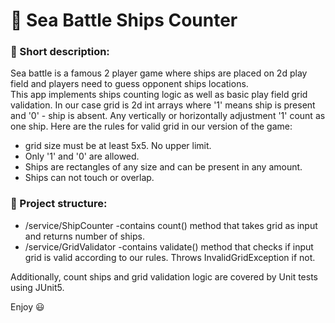 # 🚢 Sea Battle Ships Counter  
### 📄 Short description:  
Sea battle is a famous 2 player game where ships are placed on 2d play field and players need to guess opponent ships locations.  
This app implements ships counting logic as well as basic play field grid validation. In our case grid is 2d int arrays where '1' means ship is present and '0' - ship is absent.
Any vertically or horizontally adjustment '1' count as one ship.
Here are the rules for valid grid in our version of the game:
- grid size must be at least 5x5. No upper limit.
- Only '1' and '0' are allowed.
- Ships are rectangles of any size and can be present in any amount.
- Ships can not touch or overlap.

### 📂 Project structure:
- /service/ShipCounter -contains count() method that takes grid as input and returns number of ships.
- /service/GridValidator -contains validate() method that checks if input grid is valid according to our rules. Throws InvalidGridException if not.

Additionally, count ships and grid validation logic are covered by Unit tests using JUnit5.

Enjoy 😃
